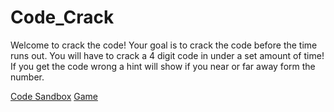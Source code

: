 # Code_Crack
Welcome to crack the code!
Your goal is to crack the code before the time runs out.
You will have to crack a 4 digit code in under a set amount of time!
If you get the code wrong a hint will show if you near or far away form the number.

[Code Sandbox](https://codesandbox.io/s/code-crack-k183d)
[Game](https://k183d.csb.app/)
